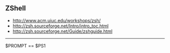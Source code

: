 ## ZShell

* http://www.acm.uiuc.edu/workshops/zsh/
* http://zsh.sourceforge.net/Intro/intro_toc.html
* http://zsh.sourceforge.net/Guide/zshguide.html

----

$PROMPT == $PS1
